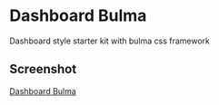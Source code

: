 # Dashboard Bulma

Dashboard style starter kit with bulma css framework

## Screenshot

[Dashboard Bulma](dashboard-bulma.png)
